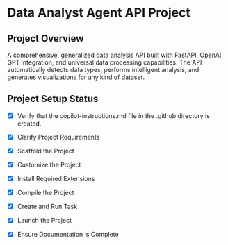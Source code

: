 
# Data Analyst Agent API Project

## Project Overview
A comprehensive, generalized data analysis API built with FastAPI, OpenAI GPT integration, and universal data processing capabilities. The API automatically detects data types, performs intelligent analysis, and generates visualizations for any kind of dataset.

## Project Setup Status

- [x] Verify that the copilot-instructions.md file in the .github directory is created.

- [x] Clarify Project Requirements

- [x] Scaffold the Project

- [x] Customize the Project

- [x] Install Required Extensions

- [x] Compile the Project

- [x] Create and Run Task

- [x] Launch the Project

- [x] Ensure Documentation is Complete
